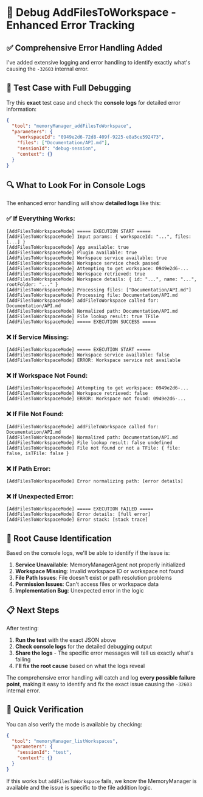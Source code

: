 # 🔧 Debug AddFilesToWorkspace - Enhanced Error Tracking

## ✅ Comprehensive Error Handling Added

I've added extensive logging and error handling to identify exactly what's causing the `-32603` internal error. 

## 🧪 Test Case with Full Debugging

Try this **exact** test case and check the **console logs** for detailed error information:

```json
{
  "tool": "memoryManager_addFilesToWorkspace",
  "parameters": {
    "workspaceId": "0949e2d6-72d8-409f-9225-e8a5ce592473",
    "files": ["Documentation/API.md"],
    "sessionId": "debug-session",
    "context": {}
  }
}
```

## 🔍 What to Look For in Console Logs

The enhanced error handling will show **detailed logs** like this:

### ✅ **If Everything Works:**
```
[AddFilesToWorkspaceMode] ===== EXECUTION START =====
[AddFilesToWorkspaceMode] Input params: { workspaceId: "...", files: [...] }
[AddFilesToWorkspaceMode] App available: true
[AddFilesToWorkspaceMode] Plugin available: true  
[AddFilesToWorkspaceMode] Workspace service available: true
[AddFilesToWorkspaceMode] Workspace service check passed
[AddFilesToWorkspaceMode] Attempting to get workspace: 0949e2d6-...
[AddFilesToWorkspaceMode] Workspace retrieved: true
[AddFilesToWorkspaceMode] Workspace details: { id: "...", name: "...", rootFolder: "..." }
[AddFilesToWorkspaceMode] Processing files: ["Documentation/API.md"]
[AddFilesToWorkspaceMode] Processing file: Documentation/API.md
[AddFilesToWorkspaceMode] addFileToWorkspace called for: Documentation/API.md
[AddFilesToWorkspaceMode] Normalized path: Documentation/API.md
[AddFilesToWorkspaceMode] File lookup result: true TFile
[AddFilesToWorkspaceMode] ===== EXECUTION SUCCESS =====
```

### ❌ **If Service Missing:**
```
[AddFilesToWorkspaceMode] ===== EXECUTION START =====
[AddFilesToWorkspaceMode] Workspace service available: false
[AddFilesToWorkspaceMode] ERROR: Workspace service not available
```

### ❌ **If Workspace Not Found:**
```
[AddFilesToWorkspaceMode] Attempting to get workspace: 0949e2d6-...
[AddFilesToWorkspaceMode] Workspace retrieved: false
[AddFilesToWorkspaceMode] ERROR: Workspace not found: 0949e2d6-...
```

### ❌ **If File Not Found:**
```
[AddFilesToWorkspaceMode] addFileToWorkspace called for: Documentation/API.md
[AddFilesToWorkspaceMode] Normalized path: Documentation/API.md
[AddFilesToWorkspaceMode] File lookup result: false undefined
[AddFilesToWorkspaceMode] File not found or not a TFile: { file: false, isTFile: false }
```

### ❌ **If Path Error:**
```
[AddFilesToWorkspaceMode] Error normalizing path: [error details]
```

### ❌ **If Unexpected Error:**
```
[AddFilesToWorkspaceMode] ===== EXECUTION FAILED =====
[AddFilesToWorkspaceMode] Error details: [full error]
[AddFilesToWorkspaceMode] Error stack: [stack trace]
```

## 🎯 Root Cause Identification

Based on the console logs, we'll be able to identify if the issue is:

1. **Service Unavailable**: MemoryManagerAgent not properly initialized
2. **Workspace Missing**: Invalid workspace ID or workspace not found  
3. **File Path Issues**: File doesn't exist or path resolution problems
4. **Permission Issues**: Can't access files or workspace data
5. **Implementation Bug**: Unexpected error in the logic

## 📋 Next Steps

After testing:

1. **Run the test** with the exact JSON above
2. **Check console logs** for the detailed debugging output
3. **Share the logs** - The specific error messages will tell us exactly what's failing
4. **I'll fix the root cause** based on what the logs reveal

The comprehensive error handling will catch and log **every possible failure point**, making it easy to identify and fix the exact issue causing the `-32603` internal error.

## 🔧 Quick Verification

You can also verify the mode is available by checking:
```json
{
  "tool": "memoryManager_listWorkspaces", 
  "parameters": {
    "sessionId": "test",
    "context": {}
  }
}
```

If this works but `addFilesToWorkspace` fails, we know the MemoryManager is available and the issue is specific to the file addition logic.